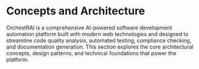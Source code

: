 # Concepts and Architecture

OrchestRAI is a comprehensive AI-powered software development automation platform built with modern web technologies and designed to streamline code quality analysis, automated testing, compliance checking, and documentation generation. This section explores the core architectural concepts, design patterns, and technical foundations that power the platform.